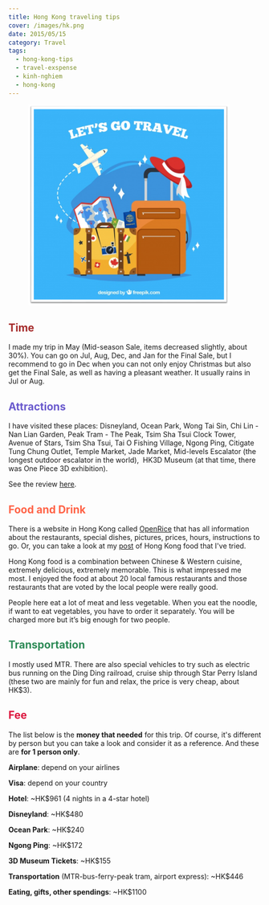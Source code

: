 ```yaml
---
title: Hong Kong traveling tips
cover: /images/hk.png
date: 2015/05/15
category: Travel
tags:
  - hong-kong-tips
  - travel-exspense
  - kinh-nghiem
  - hong-kong
---
```


<figure style="width: 400px" class="align-center">
  <img src="./hk.png" alt="">
  <figcaption> </figcaption>
</figure>

## <span style="color:brown"> Time </span>

I made my trip in May (Mid-season Sale, items decreased slightly, about 30%). You can go on Jul, Aug, Dec, and Jan for the Final Sale, but I recommend to go in Dec when you can not only enjoy Christmas but also get the Final Sale, as well as having a pleasant weather. It usually rains in Jul or Aug.

## <span style="color:slateblue"> Attractions </span>

I have visited these places: Disneyland, Ocean Park, Wong Tai Sin, Chi Lin - Nan Lian Garden, Peak Tram - The Peak, Tsim Sha Tsui Clock Tower, Avenue of Stars, Tsim Sha Tsui, Tai O Fishing Village, Ngong Ping, Citigate Tung Chung Outlet, Temple Market, Jade Market, Mid-levels Escalator (the longest outdoor escalator in the world),  HK3D Museum (at that time, there was One Piece 3D exhibition).


See the review <a href="http://aquabubu.com/blog/travel/Hong-Kong-trip/" target="_blank">here</a>.

## <span style="color:tomato"> Food and Drink </span>

There is a website in Hong Kong called <a href="https://www.openrice.com/en/hongkong" target="_blank">OpenRice</a> that has all information about the restaurants, special dishes, pictures, prices, hours, instructions to go. Or, you can take a look at my <a href="http://aquabubu.com/blog/cuisine/Hong-Kong-food-trip/" target="_blank">post</a> of Hong Kong food that I've tried.


Hong Kong food is a combination between Chinese & Western cuisine, extremely delicious, extremely memorable. This is what impressed me most. I enjoyed the food at about 20 local famous restaurants and those restaurants that are voted by the local people were really good. 


People here eat a lot of meat and less vegetable. When you eat the noodle, if want to eat vegetables, you have to order it separately. You will be charged more but it’s big enough for two people.


## <span style="color:seagreen"> Transportation </span>

I mostly used MTR. There are also special vehicles to try such as electric bus running on the Ding Ding railroad, cruise ship through Star Perry Island (these two are mainly for fun and relax, the price is very cheap, about HK$3).


## <span style="color:crimson"> Fee </span>

The list below is the **money that needed** for this trip. Of course, it's different by person but you can take a look and consider it as a reference. And these are **for 1 person only**.


**Airplane**: depend on your airlines

**Visa**: depend on your country

**Hotel**: ~HK$961 (4 nights in a 4-star hotel)

**Disneyland**: ~HK$480

**Ocean Park**: ~HK$240

**Ngong Ping**: ~HK$172

**3D Museum Tickets**: ~HK$155

**Transportation** (MTR-bus-ferry-peak tram, airport express): ~HK$446

**Eating, gifts, other spendings**: ~HK$1100
